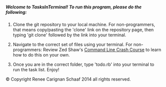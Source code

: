 ##### Welcome to TasksInTerminal! To run this program, please do the following:

1) Clone the git repository to your local machine. 
For non-programmers, that means copy/pasting the 'clone' link on the repository page, then typing 'git clone' followed by the link into your terminal.

2) Navigate to the correct set of files using your terminal. 
For non-programmers: Review Zed Shaw's [Command Line Crash Course](http://cli.learncodethehardway.org/book/) to learn how to do this on your own.

3) Once you are in the correct folder, type 'todo.rb' into your terminal to run the task list. Enjoy!

&copy; Copyright Renee Carignan Schaaf 2014 all rights reserved.